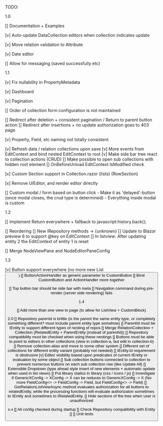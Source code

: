 TODO:

1.0

[] Documentation + Examples

[v] Auto-update DataCollection editors when collection indicates update

[v] Move relation validation to Attribute
  
[v] Date editor

[] Allow for messaging (saved successfully etc)

1.1

[v] Fix nullability in PropertyMetadata

[v] Dashboard

[v] Pagination 

[] Order of collection form configuration is not maintained
  
[] Redirect after deletion + consistent pagination / Return to parent button action
[] Redirect after insertions + no update authorization goes to 403 page

[v] Property, Field, etc naming not totally consistent

[v] Refresh data / relation collections upon save
    [v] More events from EditContext and bind nested EditContext to root
    [v] Make side bar tree react to collection actions (CRUD)
        [] Make possible to open sub collections with hidden root element
    [] OnBeforeUnload EditContext IsModified check

[x] Custom Section support in Collection.razor (lists) (RowSection)

[x] Remove UIEditor, and render editor directly

[] Custom modal / form based on button click
    - Make it as 'delayed'-button (once modal closes, the crud type is determined)
    - Everything inside modal is custom

1.2

[] Implement Return everywhere + fallback to javascript:history.back();

[] Reordering
    [] New IRepository methods
        -> {unknown}
    [] Update to Blazor preview 6 to support @key on EditContext
        [] In listview: After updating entity 2 the EditContext of entity 1 is reset

[] Merge NodeViewPane and NodeEditorPaneConfig

1.3

[v] Button support everywhere (no more new List<Button>)
    [] ButtonActionHandler as generic parameter to CustomButton
    [] Bind CustomButton and ActionHandler more together

[] Top button bar should be side bar with meta
[] Navigation command during pre-render (server side rendering) fails

1.4

[] Add more than one view to page (to allow for ListView + CustomBlock)

2.0
[] Repository parenId is brittle (is the parent the same entity type, or completely something different? must include parent entity type somehow)
    [] ParentId must be IEntity to support different types of nesting of repos
    [] Merge RelationCollection + Collection (RelatedEntity + ParentEntity (instead of parentId))
    [] Repository compatibility must be checked when using these nestings
    [] Buttons must be able to point to editors in other collections (view in collection-a, but edit in collection-b)
    [] Remove collection-alias and move to some other system
[] Different set of collections for different entity variant (probably not needed)
[] IEntity.Id requirement is obstrusive
[v] Editor visibility based upon predicates of current IEntity or evaluation by some object
[] Sub collection buttons connected to collection to prevent numerous buttons on each sub collection row (like Update All)
[] Extensible Dropdown (type ahead style insert of new elements + automatic update when used in list views)
[] Put library statics in library (css / icons / js)
[] Investigate if GenericXConfig -> XConfig -> X can be reduces to GenericXConfig -> X (No more FieldConfig<> -> FieldConfig -> Field, but FieldConfig<> -> Field)
[] GetRelationListViewAsync method evaluates authorization for all buttons to relatedEntity, while the processing functions will evaluate authorizaton sometimes to IEntity and sometimes to IRelatedEntity.
[] Hide sections of the tree when user is unauthorized

x.x
[] All config checked during startup
    [] Check Repository compatibility with Entity
    []
[] Unit tests